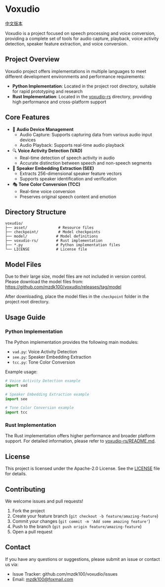 # Voxudio

[中文版本](README.md)

Voxudio is a project focused on speech processing and voice conversion, providing a complete set of tools for audio capture, playback, voice activity detection, speaker feature extraction, and voice conversion.

## Project Overview

Voxudio project offers implementations in multiple languages to meet different development environments and performance requirements:

- **Python Implementation**: Located in the project root directory, suitable for rapid prototyping and research
- **Rust Implementation**: Located in the [voxudio-rs](voxudio-rs) directory, providing high performance and cross-platform support

## Core Features

- 🎤 **Audio Device Management**
    - Audio Capture: Supports capturing data from various audio input devices
    - Audio Playback: Supports real-time audio playback
- 🔍 **Voice Activity Detection (VAD)**
    - Real-time detection of speech activity in audio
    - Accurate distinction between speech and non-speech segments
- 👤 **Speaker Embedding Extraction (SEE)**
    - Extracts 256-dimensional speaker feature vectors
    - Supports speaker identification and verification
- 🎭 **Tone Color Conversion (TCC)**
    - Real-time voice conversion
    - Preserves original speech content and emotion

## Directory Structure

```
voxudio/
├── asset/              # Resource files
├── checkpoint/         # Model checkpoints
├── model/             # Model definitions
├── voxudio-rs/        # Rust implementation
├── *.py               # Python implementation files
└── LICENSE            # License file
```

## Model Files

Due to their large size, model files are not included in version control. Please download the model files from:
https://github.com/mzdk100/voxudio/releases/tag/model

After downloading, place the model files in the `checkpoint` folder in the project root directory.

## Usage Guide

### Python Implementation

The Python implementation provides the following main modules:

- `vad.py`: Voice Activity Detection
- `see.py`: Speaker Embedding Extraction
- `tcc.py`: Tone Color Conversion

Example usage:

```python
# Voice Activity Detection example
import vad

# Speaker Embedding Extraction example
import see

# Tone Color Conversion example
import tcc
```

### Rust Implementation

The Rust implementation offers higher performance and broader platform support. For detailed information, please refer to [voxudio-rs/README.md](voxudio-rs/README.md).

## License

This project is licensed under the Apache-2.0 License. See the [LICENSE](LICENSE) file for details.

## Contributing

We welcome issues and pull requests!

1. Fork the project
2. Create your feature branch (`git checkout -b feature/amazing-feature`)
3. Commit your changes (`git commit -m 'Add some amazing feature'`)
4. Push to the branch (`git push origin feature/amazing-feature`)
5. Open a pull request

## Contact

If you have any questions or suggestions, please submit an issue or contact us via:

- Issue Tracker: github.com/mzdk100/voxudio/issues
- Email: mzdk100@foxmail.com
